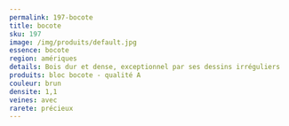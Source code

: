 ```yaml
---
permalink: 197-bocote
title: bocote
sku: 197
image: /img/produits/default.jpg
essence: bocote
region: amériques
details: Bois dur et dense, exceptionnel par ses dessins irréguliers
produits: bloc bocote - qualité A
couleur: brun
densite: 1,1
veines: avec
rarete: précieux
---
```

